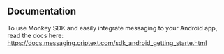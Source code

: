 ## Documentation
To use Monkey SDK  and easily integrate messaging to your Android app, read the
docs here: 
https://docs.messaging.criptext.com/sdk_android_getting_starte.html
